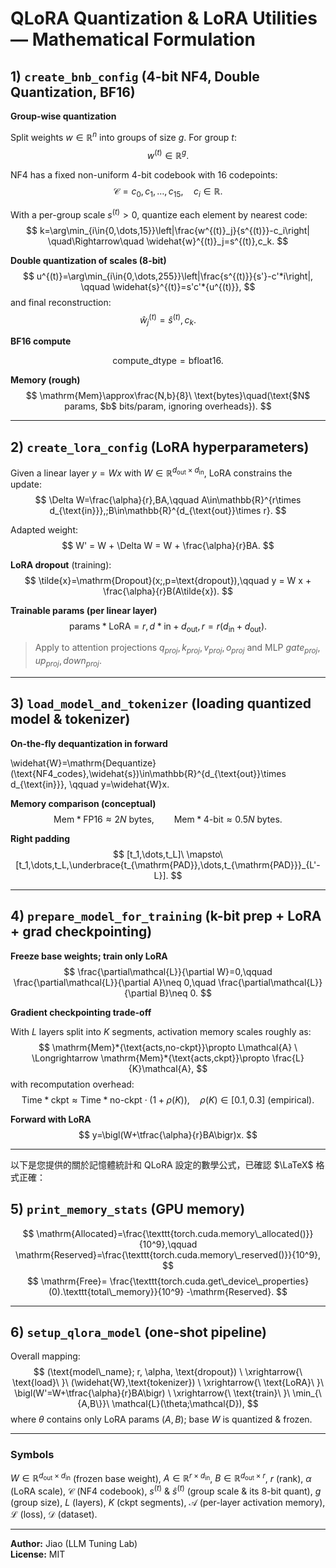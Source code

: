 # QLoRA Quantization & LoRA Utilities — Mathematical Formulation


## 1) `create_bnb_config` (4-bit NF4, Double Quantization, BF16)

**Group-wise quantization**

Split weights $w\in\mathbb{R}^n$ into groups of size $g$. For group $t$:
$$
w^{(t)} \in \mathbb{R}^{g}.
$$

NF4 has a fixed non-uniform 4-bit codebook with 16 codepoints:
$$
\mathcal{C}={c_0,c_1,\dots,c_{15}},\quad c_i\in\mathbb{R}.
$$

With a per-group scale $s^{(t)}>0$, quantize each element by nearest code:
$$
k=\arg\min_{i\in{0,\dots,15}}\left|\frac{w^{(t)}_j}{s^{(t)}}-c_i\right|
\quad\Rightarrow\quad
\widehat{w}^{(t)}_j=s^{(t)},c_k.
$$

**Double quantization of scales (8-bit)**
$$
u^{(t)}=\arg\min_{i\in{0,\dots,255}}\left|\frac{s^{(t)}}{s'}-c'*i\right|,
\qquad
\widehat{s}^{(t)}=s'c'*{u^{(t)}},
$$
and final reconstruction:
$$
\widehat{w}^{(t)}_j=\widehat{s}^{(t)},c_k.
$$

**BF16 compute**

$$
\text{compute\_dtype}=\mathrm{bfloat16}.
$$

**Memory (rough)**
$$
\mathrm{Mem}\approx\frac{N,b}{8}\ \text{bytes}\quad(\text{$N$ params, $b$ bits/param, ignoring overheads}).
$$

---

## 2) `create_lora_config` (LoRA hyperparameters)

Given a linear layer $y=Wx$ with $W\in\mathbb{R}^{d_{\text{out}}\times d_{\text{in}}}$, LoRA constrains the update:
$$
\Delta W=\frac{\alpha}{r},BA,\qquad
A\in\mathbb{R}^{r\times d_{\text{in}}},;B\in\mathbb{R}^{d_{\text{out}}\times r}.
$$

Adapted weight:
$$
W' = W + \Delta W = W + \frac{\alpha}{r}BA.
$$

**LoRA dropout** (training):
$$
\tilde{x}=\mathrm{Dropout}(x;,p=\text{dropout}),\qquad
y = W x + \frac{\alpha}{r}B(A\tilde{x}).
$$

**Trainable params (per linear layer)**
$$
\text{params}*{\text{LoRA}} = r,d*{\text{in}} + d_{\text{out}},r = r(d_{\text{in}}+d_{\text{out}}).
$$

> Apply to attention projections $q_{proj},k_{proj},v_{proj},o_{proj}$ and MLP $gate_{proj},up_{proj},down_{proj}$.

---

## 3) `load_model_and_tokenizer` (loading quantized model & tokenizer)

**On-the-fly dequantization in forward**

\widehat{W}=\mathrm{Dequantize}(\text{NF4_codes},\widehat{s})\in\mathbb{R}^{d_{\text{out}}\times d_{\text{in}}},
\qquad
y=\widehat{W}x.


**Memory comparison (conceptual)**
$$
\mathrm{Mem}*{\mathrm{FP16}}\approx 2N\ \text{bytes},\qquad
\mathrm{Mem}*{4\text{-bit}}\approx 0.5N\ \text{bytes}.
$$

**Right padding**
$$
[t_1,\dots,t_L]\ \mapsto\ [t_1,\dots,t_L,\underbrace{t_{\mathrm{PAD}},\dots,t_{\mathrm{PAD}}}_{L'-L}].
$$

---

## 4) `prepare_model_for_training` (k-bit prep + LoRA + grad checkpointing)

**Freeze base weights; train only LoRA**
$$
\frac{\partial\mathcal{L}}{\partial W}=0,\qquad
\frac{\partial\mathcal{L}}{\partial A}\neq 0,\quad
\frac{\partial\mathcal{L}}{\partial B}\neq 0.
$$

**Gradient checkpointing trade-off**

With $L$ layers split into $K$ segments, activation memory scales roughly as:
$$
\mathrm{Mem}*{\text{acts,no-ckpt}}\propto L\mathcal{A}
\ \Longrightarrow
\mathrm{Mem}*{\text{acts,ckpt}}\propto \frac{L}{K}\mathcal{A},
$$
with recomputation overhead:
$$
\mathrm{Time}*{\text{ckpt}}\approx \mathrm{Time}*{\text{no-ckpt}}\cdot\bigl(1+\rho(K)\bigr),
\quad \rho(K)\in[0.1,0.3]\ \text{(empirical)}.
$$

**Forward with LoRA**
$$
y=\bigl(W+\tfrac{\alpha}{r}BA\bigr)x.
$$

---

以下是您提供的關於記憶體統計和 QLoRA 設定的數學公式，已確認 $\LaTeX$ 格式正確：

## 5) `print_memory_stats` (GPU memory)

$$
\mathrm{Allocated}=\frac{\texttt{torch.cuda.memory\_allocated()}}{10^9},\qquad
\mathrm{Reserved}=\frac{\texttt{torch.cuda.memory\_reserved()}}{10^9},
$$
$$
\mathrm{Free}=
\frac{\texttt{torch.cuda.get\_device\_properties}(0).\texttt{total\_memory}}{10^9}
-\mathrm{Reserved}.
$$

---

## 6) `setup_qlora_model` (one-shot pipeline)

Overall mapping:
$$
(\text{model\_name}; r, \alpha, \text{dropout})
\ \xrightarrow{\ \text{load}\ }\
(\widehat{W},\text{tokenizer})
\ \xrightarrow{\ \text{LoRA}\ }\
\bigl(W'=W+\tfrac{\alpha}{r}BA\bigr)
\ \xrightarrow{\ \text{train}\ }\
\min_{\{A,B\}}\ \mathcal{L}(\theta;\mathcal{D}),
$$
where $\theta$ contains only LoRA params $(A,B)$; base $W$ is quantized \& frozen.

---

### Symbols

$W\in\mathbb{R}^{d_{\text{out}}\times d_{\text{in}}}$ (frozen base weight), $A\in\mathbb{R}^{r\times d_{\text{in}}}$, $B\in\mathbb{R}^{d_{\text{out}}\times r}$, $r$ (rank), $\alpha$ (LoRA scale), $\mathcal{C}$ (NF4 codebook), $s^{(t)}$ & $\widehat{s}^{(t)}$ (group scale & its 8-bit quant), $g$ (group size), $L$ (layers), $K$ (ckpt segments), $\mathcal{A}$ (per-layer activation memory), $\mathcal{L}$ (loss), $\mathcal{D}$ (dataset).

---

**Author:** Jiao (LLM Tuning Lab)  
**License:** MIT  